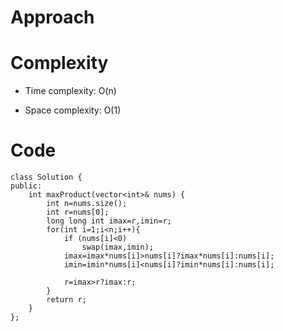 # Approach
<!-- Describe your approach to solving the problem. -->

# Complexity
- Time complexity: O(n)
<!-- Add your time complexity here, e.g. $$O(n)$$ -->

- Space complexity: O(1)
<!-- Add your space complexity here, e.g. $$O(n)$$ -->

# Code
```
class Solution {
public:
    int maxProduct(vector<int>& nums) {
        int n=nums.size();
        int r=nums[0];
        long long int imax=r,imin=r;
        for(int i=1;i<n;i++){
            if (nums[i]<0)
                swap(imax,imin);
            imax=imax*nums[i]>nums[i]?imax*nums[i]:nums[i];
            imin=imin*nums[i]<nums[i]?imin*nums[i]:nums[i];

            r=imax>r?imax:r;
        }
        return r;
    }
};
```
